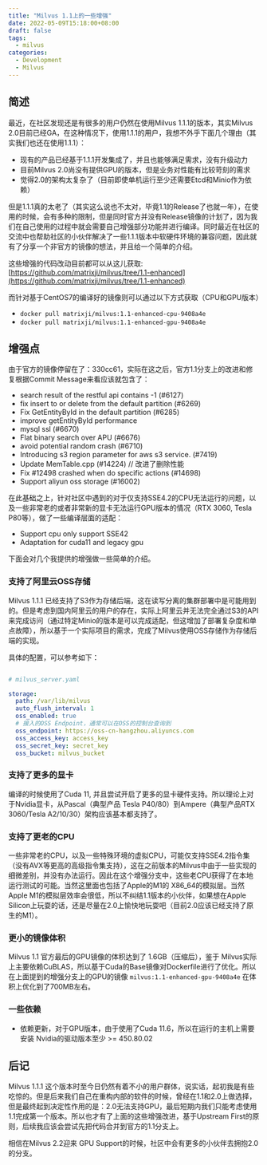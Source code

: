 ```yaml
---
title: "Milvus 1.1上的一些增强"
date: 2022-05-09T15:18:00+08:00
draft: false
tags:
  - milvus
categories:
  - Development
  - Milvus
---
```


## 简述

最近，在社区发现还是有很多的用户仍然在使用Milvus 1.1.1的版本，其实Milvus 2.0目前已经GA，在这种情况下，使用1.1.1的用户，我想不外乎下面几个理由（其实我们也还在使用1.1.1）：

- 现有的产品已经基于1.1.1开发集成了，并且也能够满足需求，没有升级动力
- 目前Milvus 2.0尚没有提供GPU的版本，但是业务对性能有比较苛刻的需求
- 觉得2.0的架构太复杂了（目前即使单机运行至少还需要Etcd和Minio作为依赖）

但是1.1.1真的太老了（其实这么说也不太对，毕竟1.1的Release了也就一年），在使用的时候，会有多种的限制，但是同时官方并没有Release镜像的计划了，因为我们在自己使用的过程中就会需要自己增强部分功能并进行编译。同时最近在社区的交流中也帮助社区的小伙伴解决了一些1.1.1版本中软硬件环境的兼容问题，因此就有了分享一个非官方的镜像的想法，并且给一个简单的介绍。

这些增强的代码改动目前都可以从这儿获取: [https://github.com/matrixji/milvus/tree/1.1-enhanced](https://github.com/matrixji/milvus/tree/1.1-enhanced)

而针对基于CentOS7的编译好的镜像则可以通过以下方式获取（CPU和GPU版本）
- `docker pull matrixji/milvus:1.1-enhanced-cpu-9408a4e`
- `docker pull matrixji/milvus:1.1-enhanced-gpu-9408a4e`

## 增强点

由于官方的镜像停留在了：330cc61，实际在这之后，官方1.1分支上的改进和修复根据Commit Message来看应该就包含了：
- search result of the restful api contains -1 (#6127)
- fix insert to or delete from the default partition (#6269)
- Fix GetEntityById in the default partition (#6285)
- improve getEntityById performance
- mysql ssl (#6670)
- Flat binary search over APU (#6676)
- avoid potential random crash (#6710)
- Introducing s3 region parameter for aws s3 service. (#7419)
- Update MemTable.cpp (#14224) // 改进了删除性能
- Fix #12498 crashed when do specific actions (#14698)
- Support aliyun oss storage (#16002)

在此基础之上，针对社区中遇到的对于仅支持SSE4.2的CPU无法运行的问题，以及一些非常老的或者非常新的显卡无法运行GPU版本的情况（RTX 3060, Tesla P80等），做了一些编译层面的适配：
- Support cpu only support SSE42
- Adaptation for cuda11 and legacy gpu

下面会对几个我提供的增强做一些简单的介绍。

### 支持了阿里云OSS存储

Milvus 1.1.1 已经支持了S3作为存储后端，这在读写分离的集群部署中是可能用到的。但是考虑到国内阿里云的用户的存在，实际上阿里云并无法完全通过S3的API来完成访问（通过特定Minio的版本是可以完成适配，但这增加了部署复杂度和单点故障），所以基于一个实际项目的需求，完成了Milvus使用OSS存储作为存储后端的实现。

具体的配置，可以参考如下：

```yaml

# milvus_server.yaml

storage:
  path: /var/lib/milvus
  auto_flush_interval: 1
  oss_enabled: true
  # 接入的OSS Endpoint，通常可以在OSS的控制台查询到
  oss_endpoint: https://oss-cn-hangzhou.aliyuncs.com
  oss_access_key: access_key
  oss_secret_key: secret_key
  oss_bucket: milvus_bucket
```

### 支持了更多的显卡

编译的时候使用了Cuda 11, 并且尝试开启了更多的显卡硬件支持。所以理论上对于Nvidia显卡，从Pascal（典型产品 Tesla P40/80）到Ampere（典型产品RTX 3060/Tesla A2/10/30）架构应该基本都支持了。

### 支持了更老的CPU

一些非常老的CPU，以及一些特殊环境的虚拟CPU，可能仅支持SSE4.2指令集（没有AVX等更高的高级指令集支持），这在之前版本的Milvus中由于一些实现的细微差别，并没有办法运行。因此在这个增强分支中，这些老CPU获得了在本地运行测试的可能。当然这里面也包括了Apple的M1的 X86_64的模拟层。当然Apple M1的模拟层效率会很低，所以不纠结1.1版本的小伙伴，如果想在Apple Silicon上玩耍的话，还是尽量在2.0上愉快地玩耍吧（目前2.0应该已经支持了原生的M1）。

### 更小的镜像体积

Milvus 1.1 官方最后的GPU镜像的体积达到了 1.6GB（压缩后），鉴于 Milvus实际上主要依赖CuBLAS，所以基于Cuda的Base镜像对Dockerfile进行了优化。所以在上面提到的增强分支上的GPU的镜像 `milvus:1.1-enhanced-gpu-9408a4e` 在体积上优化到了700MB左右。

### 一些依赖

- 依赖更新，对于GPU版本，由于使用了Cuda 11.6，所以在运行的主机上需要安装 Nvidia的驱动版本至少 >= 450.80.02

## 后记

Milvus 1.1.1 这个版本时至今日仍然有着不小的用户群体，说实话，起初我是有些吃惊的。但是后来我们自己在重构内部的软件的时候，曾经在1.1和2.0上做选择，但是最终起到决定性作用的是：2.0无法支持GPU，最后短期内我们只能考虑使用1.1完成第一个版本。所以也才有了上面的这些增强改进，基于Upstream First的原则，后续我应该会尝试先把代码合并到官方的1.1分支上。

相信在Milvus 2.2迎来 GPU Support的时候，社区中会有更多的小伙伴去拥抱2.0的分支。
